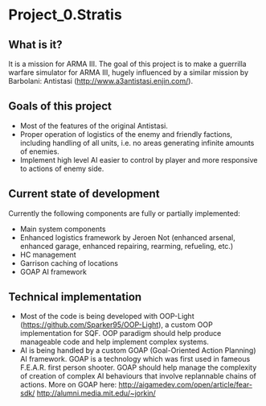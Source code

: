 # Project_0.Stratis

## What is it?
It is a mission for ARMA III. The goal of this project is to make a guerrilla warfare simulator for ARMA III, hugely influenced by a similar mission by Barbolani: Antistasi (http://www.a3antistasi.enjin.com/).

## Goals of this project
* Most of the features of the original Antistasi.
* Proper operation of logistics of the enemy and friendly factions, including handling of all units, i.e. no areas generating infinite amounts of enemies.
* Implement high level AI easier to control by player and more responsive to actions of enemy side.

## Current state of development
Currently the following components are fully or partially implemented:
* Main system components
* Enhanced logistics framework by Jeroen Not (enhanced arsenal, enhanced garage, enhanced repairing, rearming, refueling, etc.)
* HC management
* Garrison caching of locations
* GOAP AI framework

## Technical implementation
* Most of the code is being developed with OOP-Light (https://github.com/Sparker95/OOP-Light), a custom OOP implementation for SQF.
OOP paradigm should help produce manageable code and help implement complex systems.
* AI is being handled by a custom GOAP (Goal-Oriented Action Planning) AI framework. GOAP is a technology which was first used in fameous F.E.A.R. first person shooter. GOAP should help manage the complexity of creation of complex AI behaviours that involve replannable chains of actions. More on GOAP here: http://aigamedev.com/open/article/fear-sdk/ http://alumni.media.mit.edu/~jorkin/
